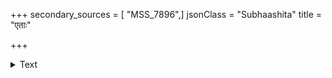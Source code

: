 +++
secondary_sources = [ "MSS_7896",]
jsonClass = "Subhaashita"
title = "एताः"

+++

<details><summary>Text</summary>

एताः पङ्किलकूलरूढनलदस्तम्बक्वणत्कम्बवः क्रीडत्कर्कटचक्रवालविदलज्जम्बालतोयाविलाः।  
हृल्लेखं जनयन्त्यनूपसरितामुत्तुण्डगण्डूपदो- त्कीर्णक्लिन्नमृदो नदस्थपुटितप्रान्तास् तटीभूमयः॥
</details>
